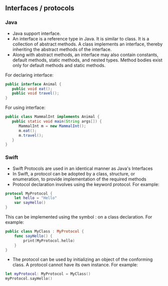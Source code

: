 ## Interfaces / protocols

### Java
- Java support interface.
- An interface is a reference type in Java. It is similar to class. It is a collection of abstract methods. A class implements an interface, thereby inheriting the abstract methods of the interface.
- Along with abstract methods, an interface may also contain constants, default methods, static methods, and nested types. Method bodies exist only for default methods and static methods.

For declaring interface:
```Java
public interface Animal {
   public void eat();
   public void travel();
}
```
For using interface:
```Java
public class MammalInt implements Animal {
   public static void main(String args[]) {
      MammalInt m = new MammalInt();
      m.eat();
      m.travel();
   }
}
```

### Swift
- Swift Protocols are used in an identical manner as Java's Interfaces
- In Swift, a protocol can be adopted by a class, structure, or enumeration, to provide implementation of the required methods
- Protocol declaration involves using the keyword protocol. For example:
```swift
protocol MyProtocol {
    let hello = "Hello"
    var sayHello()
}
```
This can be implemented using the symbol : on a class declaration. For example:
```swift
public class MyClass : MyProtocol {
    func sayHello() {
        print(MyProtocol.hello)
    }
}
```
- The protocol can be used by initializing an object of the conforming class. A protocol cannot have its own instance. For example:
```swift
let myProtocol: MyProtocol = MyClass()
myProtocol.sayHello()
```

